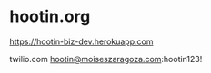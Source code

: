 # hootin.org

https://hootin-biz-dev.herokuapp.com


twilio.com
hootin@moiseszaragoza.com:hootin123!
